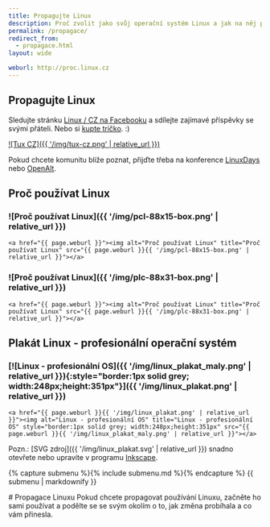 ```yaml
---
title: Propagujte Linux
description: Proč zvolit jako svůj operační systém Linux a jak na něj přejít. Některé další zajímavé informace + užitečné odkazy.
permalink: /propagace/
redirect_from:
  - propagace.html
layout: wide

weburl: http://proc.linux.cz
---
```

<article markdown="1">

# Propagujte Linux

Sledujte stránku [Linux / CZ na Facebooku](https://www.facebook.com/CzechLinux/) a sdílejte zajímavé příspěvky se svými přáteli. Nebo si [kupte tričko](https://www.linuxmarket.cz/). :)

[![Tux CZ]({{ '/img/tux-cz.png' | relative_url }})](https://www.facebook.com/CzechLinux/)

Pokud chcete komunitu blíže poznat, přijďte třeba na konference [LinuxDays](https://www.linuxdays.cz/) nebo [OpenAlt](https://www.openalt.cz/).

## Proč používat Linux

### ![Proč používat Linux]({{ '/img/pcl-88x15-box.png' | relative_url }})
`<a href="{{ page.weburl }}"><img alt="Proč používat Linux" title="Proč používat Linux" src="{{ page.weburl }}{{ '/img/pcl-88x15-box.png' | relative_url }}"></a>`

### ![Proč používat Linux]({{ '/img/plc-88x31-box.png' | relative_url }})
`<a href="{{ page.weburl }}"><img alt="Proč používat Linux" title="Proč používat Linux" src="{{ page.weburl }}{{ '/img/plc-88x31-box.png' | relative_url }}"></a>`

## Plakát Linux - profesionální operační systém

### [![Linux - profesionální OS]({{ '/img/linux_plakat_maly.png' | relative_url }}){:style="border:1px solid grey; width:248px;height:351px"}]({{ '/img/linux_plakat.png' | relative_url }})
`<a href="{{ page.weburl }}{{ '/img/linux_plakat.png' | relative_url }}"><img alt="Linux - profesionální OS" title="Linux - profesionální OS" style="border:1px solid grey; width:248px;height:351px" src="{{ page.weburl }}{{ '/img/linux_plakat_maly.png' | relative_url }}"></a>`

Pozn.: [SVG zdroj]({{ '/img/linux_plakat.svg' | relative_url }}) snadno otevřete nebo upravíte v programu [Inkscape](https://www.inkscape.org/).

</article>

<aside>

{% capture submenu %}{% include submenu.md %}{% endcapture %}
{{ submenu | markdownify }}

<section markdown="1">
# Propagace Linuxu
Pokud chcete propagovat používání Linuxu, začněte ho sami používat a podělte se se svým okolím o to, jak změna probíhala a co vám přinesla.
</section>

</aside>
